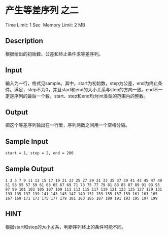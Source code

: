 # 产生等差序列 之二
Time Limit: 1 Sec  Memory Limit: 2 MB


## Description
根据给出的初始数、公差和终止条件求等差序列。


## Input
输入为一行，格式见sample。其中，start为初始数，step为公差，end为终止条件。满足，step不为0，并且start和end的大小关系与step的方向一致。end不一定是序列的最后一个数。start、step和end均为int类型的范围内的整数。


## Output
把这个等差序列输出在一行里，序列两数之间用一个空格分隔。


## Sample Input
```
start = 1, step = 2, end = 200
```
## Sample Output
```
1 3 5 7 9 11 13 15 17 19 21 23 25 27 29 31 33 35 37 39 41 43 45 47 49 51 53 55 57 59 61 63 65 67 69 71 73 75 77 79 81 83 85 87 89 91 93 95 97 99 101 103 105 107 109 111 113 115 117 119 121 123 125 127 129 131 133 135 137 139 141 143 145 147 149 151 153 155 157 159 161 163 165 167 169 171 173 175 177 179 181 183 185 187 189 191 193 195 197 199
```

## HINT
根据start和step的大小关系，判断序列终止的条件可能不同。
